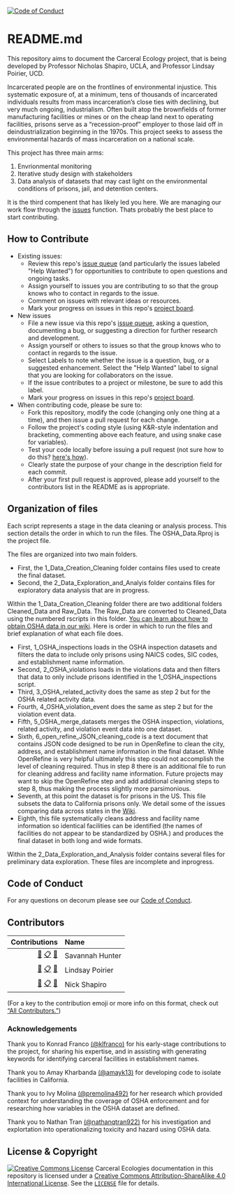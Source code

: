 [![Code of Conduct](https://img.shields.io/badge/%E2%9D%A4-code%20of%20conduct-blue.svg?style=flat)](https://github.com/Carceral-Ecologies/Carceral-ECHO-data/blob/master/Code%20of%20Conduct.md)

# README.md

This repository aims to document the Carceral Ecology project, that is being developed by Professor Nicholas Shapiro, UCLA, and Professor Lindsay Poirier, UCD. 

Incarcerated people are on the frontlines of environmental injustice. This systematic exposure of, at a minimum, tens of thousands of incarcerated individuals results from mass incarceration’s close ties with declining, but very much ongoing, industrialism. Often built atop the brownfields of former manufacturing facilities or mines or on the cheap land next to operating facilities, prisons serve as a “recession-proof” employer to those laid off in deindustrialization beginning in the 1970s. This project seeks to assess the environmental hazards of mass incarceration on a national scale. 

This project has three main arms:
1. Envrionmental monitoring
2. Iterative study design with stakeholders
3. Data analysis of datasets that may cast light on the environmental conditions of prisons, jail, and detention centers. 

It is the third compenent that has likely led you here. We are managing our work flow through the [issues](https://github.com/Carceral-Ecologies/Carceral-ECHO-data/issues) function. Thats probably the best place to start contributing. 

## How to Contribute

* Existing issues:
  * Review this repo's [issue queue](https://github.com/Carceral-Ecologies/Carceral-ECHO-data/issues) (and particularly the issues labeled "Help Wanted") for opportunities to contribute to open questions and ongoing tasks. 
  * Assign yourself to issues you are contributing to so that the group knows who to contact in regards to the issue.
  * Comment on issues with relevant ideas or resources. 
  * Mark your progress on issues in this repo's [project board](https://github.com/Carceral-Ecologies/Carceral-ECHO-data/projects).
* New issues
  * File a new issue via this repo's [issue queue](https://github.com/Carceral-Ecologies/Carceral-ECHO-data/issues), asking a question, documenting a bug, or suggesting a direction for further research and development. 
  * Assign yourself or others to issues so that the group knows who to contact in regards to the issue.
  * Select Labels to note whether the issue is a question, bug, or a suggested enhancement. Select the "Help Wanted" label to signal that you are looking for collaborators on the issue.
  * If the issue contributes to a project or milestone, be sure to add this label.
  * Mark your progress on issues in this repo's [project board](https://github.com/Carceral-Ecologies/Carceral-ECHO-data/projects).
* When contributing code, please be sure to:
  * Fork this repository, modify the code (changing only one thing at a time), and then issue a pull request for each change.
  * Follow the project's coding style (using K&R-style indentation and bracketing, commenting above each feature, and using snake case for variables).
  * Test your code locally before issuing a pull request (not sure how to do this? [here's how](https://help.github.com/en/github/collaborating-with-issues-and-pull-requests/creating-a-pull-request)).
  * Clearly state the purpose of your change in the description field for each commit.
  * After your first pull request is approved, please add yourself to the contributors list in the README as is appropriate.

## Organization of files
Each script represents a stage in the data cleaning or analysis process. This section details the order in which to run the files. The OSHA_Data.Rproj is the project file.

The files are organized into two main folders. 
  * First, the 1_Data_Creation_Cleaning folder contains files used to create the final dataset.
  * Second, the 2_Data_Exploration_and_Analyis folder contains files for exploratory data analysis that are in progress.

Within the 1_Data_Creation_Cleaning folder there are two additional folders Cleaned_Data and Raw_Data. The Raw_Data are converted to Cleaned_Data using the numbered rscripts in this folder. [You can learn about how to obtain OSHA data in our wiki](https://github.com/Carceral-Ecologies/Caceral-OSHA-Data/wiki/How-to-obtain-OSHA-data). Here is order in which to run the files and brief explanation of what each file does. 
  * First, 1_OSHA_inspections loads in the OSHA inspection datasets and filters the data to include only prisons using NAICS codes, SIC codes, and establishment name information.
  * Second, 2_OSHA_violations loads in the violations data and then filters that data to only include prisons identified in the 1_OSHA_inspections script. 
  * Third, 3_OSHA_related_activity does the same as step 2 but for the OSHA related activity data.
  * Fourth, 4_OSHA_violation_event does the same as step 2 but for the violation event data.
  * Fifth, 5_OSHA_merge_datasets merges the OSHA inspection, violations, related activity, and violation event data into one dataset. 
  * Sixth, 6_open_refine_JSON_cleaning_code is a text document that contains JSON code designed to be run in OpenRefine to clean the city, address, and establishment name information in the final dataset. While OpenRefine is very helpful ultimately this step could not accomplish the level of cleaning required. Thus in step 8 there is an additional file to run for cleaning address and facility name information. Future projects may want to skip the OpenRefine step and add additional cleaning steps to step 8, thus making the process slightly more parsimonious. 
  * Seventh, at this point the dataset is for prisons in the US. This file subsets the data to California prisons only. We detail some of the issues comparing data across states in the [Wiki](https://github.com/Carceral-Ecologies/Caceral-OSHA-Data/wiki/Data-Quality).
  * Eighth, this file systematically cleans address and facility name information so identical facilities can be identified (the names of facilities do not appear to be standardized by OSHA.) and produces the final dataset in both long and wide formats.
  
Within the 2_Data_Exploration_and_Analysis folder contains several files for preliminary data exploration. These files are incomplete and inprogress.

## Code of Conduct

For any questions on decorum please see our [Code of Conduct](https://github.com/Carceral-Ecologies/Carceral-ECHO-data/blob/master/Code%20of%20Conduct.md).

## Contributors
<!-- ALL-CONTRIBUTORS-LIST:START -->
| Contributions | Name |
| ----: | :---- |
| [🔢](# "Content") [📋](# "Organizer") [🤔](# "Ideas and Planning") | Savannah Hunter |
| [🔢](# "Content") [📋](# "Organizer") [🤔](# "Ideas and Planning") | Lindsay Poirier |
| [🔢](# "Content") [📋](# "Organizer") [🤔](# "Ideas and Planning") | Nick Shapiro |


<!-- ALL-CONTRIBUTORS-LIST:END -->

(For a key to the contribution emoji or more info on this format, check out [“All Contributors.”](https://allcontributors.org/docs/en/emoji-key))

### Acknowledgements 
Thank you to Konrad Franco [(@klfranco)](https://github.com/klfranco) for his early-stage contributions to the project, for sharing his expertise, and in assisting with generating keywords for identifying carceral facilities in establishment names. 

Thank you to Amay Kharbanda [(@amayk13)](https://github.com/amayk13) for developing code to isolate facilities in California.

Thank you to Ivy Molina [(@premolina492)](https://github.com/premolina492) for her research which provided context for understanding the coverage of OSHA enforcement and for researching how variables in the OSHA dataset are defined.

Thank you to Nathan Tran [(@nathanqtran922)](https://github.com/nathanqtran922) for his investigation and explortation into operationalizing toxicity and hazard using OSHA data.

## License & Copyright

<a rel="license" href="http://creativecommons.org/licenses/by-sa/4.0/"><img alt="Creative Commons License" style="border-width:0" src="https://i.creativecommons.org/l/by-sa/4.0/80x15.png" /></a> Carceral Ecologies documentation in this repository is licensed under a <a rel="license" href="http://creativecommons.org/licenses/by-sa/4.0/">Creative Commons Attribution-ShareAlike 4.0 International License</a>. See the [`LICENSE`](https://github.com/Carceral-Ecologies/Carceral-ECHO-data/blob/master/LICENSE) file for details.
